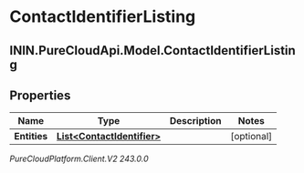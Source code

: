 # ContactIdentifierListing

## ININ.PureCloudApi.Model.ContactIdentifierListing

## Properties

|Name | Type | Description | Notes|
|------------ | ------------- | ------------- | -------------|
| **Entities** | [**List&lt;ContactIdentifier&gt;**](ContactIdentifier) |  | [optional] |



_PureCloudPlatform.Client.V2 243.0.0_
